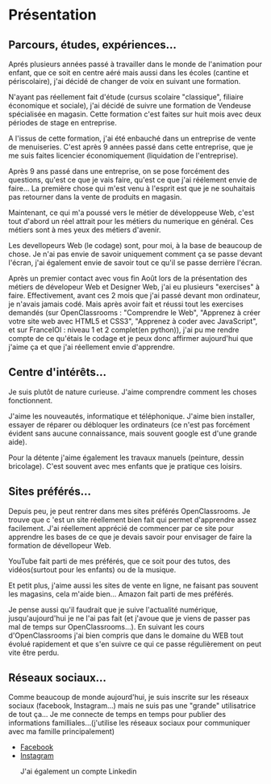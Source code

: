 <h1> Présentation </h1>

<h2> Parcours, études, expériences... </h2>
  <p>Aprés plusieurs années passé à travailler dans le monde de l'animation pour enfant, que ce soit en centre aéré mais aussi dans les écoles (cantine et périscolaire), j'ai décidé de changer de voix en suivant une formation. </p>
  <p>N'ayant pas réellement fait d'étude (cursus scolaire "classique", filiaire économique et sociale), j'ai décidé de suivre une formation de Vendeuse spécialisée en magasin. Cette formation c'est faites sur huit mois avec deux périodes de stage en entreprise.</p>
  <p>A l'issus de cette formation, j'ai été enbauché dans un entreprise de vente de menuiseries. C'est après 9 années passé dans cette entreprise, que je me suis faites licencier économiquement (liquidation de l'entreprise).</p>
  <p>Après 9 ans passé dans une entreprise, on se pose forcément des questions, qu'est ce que je vais faire, qu'est ce que j'ai réélement envie de faire... La première chose qui m'est venu à l'esprit est que je ne souhaitais pas retourner dans la vente de produits en magasin.</p>
  <p>Maintenant, ce qui m'a poussé vers le métier de développeuse Web, c'est tout d'abord un réel attrait pour les métiers du numerique en général. Ces métiers sont à mes yeux des métiers d'avenir.</p>
  <p>Les devellopeurs Web (le codage) sont, pour moi, à la base de beaucoup de chose. Je n'ai pas envie de savoir uniquement comment ça se passe devant l'écran, j'ai également envie de savoir tout ce qu'il se passe derrière l'écran.</p>
  <p>Après un premier contact avec vous fin Août lors de la présentation des métiers de dévelopeur Web et Designer Web, j'ai eu plusieurs "exercises" à faire. Effectivement, avant ces 2 mois que j'ai passé devant mon ordinateur, je n'avais jamais codé. Mais après avoir fait et réussi tout les exercises demandés (sur OpenClassrooms : "Comprendre le Web", "Apprenez à créer votre site web avec HTML5 et CSS3", "Apprenez à coder avec JavaScript", et sur FranceIOI : niveau 1 et 2 complet(en python)), j'ai pu me rendre compte de ce qu'étais le codage et je peux donc affirmer aujourd'hui que j'aime ça et que j'ai réellement envie d'apprendre. </p>
  
<h2> Centre d'intérêts... </h2>
  <p>Je suis plutôt de nature curieuse. J'aime comprendre comment les choses fonctionnent.</p>
  <p>J'aime les nouveautés, informatique et téléphonique. J'aime bien installer, essayer de réparer ou débloquer les ordinateurs (ce n'est pas forcément évident sans aucune connaissance, mais souvent google est d'une grande aide).</p>
  <p>Pour la détente j'aime également les travaux manuels (peinture, dessin bricolage). C'est souvent avec mes enfants que je pratique ces loisirs.</p>
  
<h2> Sites préférés... </h2>
  <p>Depuis peu, je peut rentrer dans mes sites préférés OpenClassrooms. Je trouve que c 'est un site réellement bien fait qui permet d'apprendre assez facilement. J'ai réellement apprécié de commencer par ce site pour apprendre les bases de ce que je devais savoir pour envisager de faire la formation de dévellopeur Web.</p>
  <p>YouTube fait parti de mes préférés, que ce soit pour des tutos, des vidéos(surtout pour les enfants) ou de la musique.</p>
  <p>Et petit plus, j'aime aussi les sites de vente en ligne, ne faisant pas souvent les magasins, cela m'aide bien... Amazon fait parti de mes préférés.</p>
  <p>Je pense aussi qu'il faudrait que je suive l'actualité numérique, jusqu'aujourd'hui je ne l'ai pas fait (et j'avoue que je viens de passer pas mal de temps sur OpenClassrooms...). En suivant les cours d'OpenClassrooms j'ai bien compris que dans le domaine du WEB tout évolué rapidement et que s'en suivre ce qui ce passe régulièrement on peut vite être perdu.</p>
  
<h2> Réseaux sociaux... </h2>
  <p> Comme beaucoup de monde aujourd'hui, je suis inscrite sur les réseaux sociaux (facebook, Instagram...) mais ne suis pas une "grande" utilisatrice de tout ça... Je me connecte de temps en temps pour publier des informations familliales...(j'utilise les réseaux sociaux pour communiquer avec ma famille principalement)</p>
  <ul>
  <li><a href="https://www.facebook.com/aurelie.potier.71"> Facebook </a></li>
  <li><a href="https://www.instagram.com/clililuxe/"> Instagram </a></li>
  <p> J'ai également un compte Linkedin </p>
  <a href="https://www.linkedin.com/in/aurelie-potier-4458b716b/> Linkedin </a>
  
